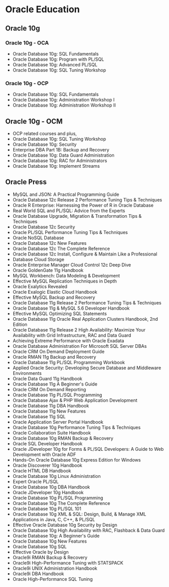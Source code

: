 # Oracle Education

## Oracle 10g

### Oracle 10g - OCA

* Oracle Database 10g: SQL Fundamentals
* Oracle Database 10g: Program with PL/SQL
* Oracle Database 10g: Advanced PL/SQL
* Oracle Database 10g: SQL Tuning Workshop

### Oracle 10g - OCP

* Oracle Database 10g: SQL Fundamentals
* Oracle Database 10g: Administration Workshop I
* Oracle Database 10g: Administration Workshop II

## Oracle 10g - OCM

* OCP related courses and plus,
* Oracle Database 10g: SQL Tuning Workshop
* Oracle Database 10g: Security
* Enterprise DBA Part 1B: Backup and Recovery
* Oracle Database 10g: Data Guard Administration
* Oracle Database 10g: RAC for Administrators
* Oracle Database 10g: Implement Streams

## Oracle Press

* MySQL and JSON: A Practical Programming Guide
* Oracle Database 12c Release 2 Performance Tuning Tips & Techniques
* Oracle R Enterprise: Harnessing the Power of R in Oracle Database
* Real World SQL and PL/SQL: Advice from the Experts
* Oracle Database Upgrade, Migration & Transformation Tips & Techniques
* Oracle Database 12c Security
* Oracle PL/SQL Performance Tuning Tips & Techniques
* Oracle NoSQL Database
* Oracle Database 12c New Features
* Oracle Database 12c The Complete Reference
* Oracle Database 12c Install, Configure & Maintain Like a Professional
* Database Cloud Storage
* Oracle Enterprise Manager Cloud Control 12c Deep Dive
* Oracle GoldenGate 11g Handbook
* MySQL Workbench: Data Modeling & Development
* Effective MySQL Replication Techniques in Depth
* Oracle Exalytics Revealed
* Oracle Exalogic Elastic Cloud Handbook
* Effective MySQL Backup and Recovery
* Oracle Database 11g Release 2 Performance Tuning Tips & Techniques
* Oracle Database 11g & MySQL 5.6 Developer Handbook
* Effective MySQL Optimizing SQL Statements
* Oracle Database 11g Oracle Real Application Clusters Handbook, 2nd Edition
* Oracle Database 11g Release 2 High Availability: Maximize Your Availability with Grid Infrastructure, RAC and Data Guard
* Achieving Extreme Performance with Oracle Exadata
* Oracle Database Administration For Microsoft SQL Server DBAs
* Oracle CRM On Demand Deployment Guide
* Oracle RMAN 11g Backup and Recovery
* Oracle Database 11g PL/SQL Programming Workbook
* Applied Oracle Security: Developing Secure Database and Middleware Environments
* Oracle Data Guard 11g Handbook
* Oracle Database 11g A Beginner's Guide
* Oracle CRM On Demand Reporting
* Oracle Database 11g PL/SQL Programming
* Oracle Database Ajax & PHP Web Application Development
* Oracle Database 11g DBA Handbook
* Oracle Database 11g New Features
* Oracle Database 11g SQL
* Oracle Application Server Portal Handbook
* Oracle Database 10g Performance Tuning Tips & Techniques
* Oracle Collaboration Suite Handbook
* Oracle Database 10g RMAN Backup & Recovery
* Oracle SQL Developer Handbook
* Oracle JDeveloper 10g for Forms & PL/SQL Developers: A Guide to Web Development with Oracle ADF
* Hands-On Oracle Database 10g Express Edition for Windows
* Oracle Discoverer 10g Handbook
* Oracle HTML DB Handbook
* Oracle Database 10g Linux Administration
* Expert Oracle PL/SQL
* Oracle Database 10g DBA Handbook
* Oracle JDeveloper 10g Handbook
* Oracle Database 10g PL/SQL Programming
* Oracle Database 10g The Complete Reference
* Oracle Database 10g PL/SQL 101
* Oracle Database 10g XML & SQL: Design, Build, & Manage XML Applications in Java, C, C++, & PL/SQL
* Effective Oracle Database 10g Security by Design
* Oracle Database 10g High Availability with RAC, Flashback & Data Guard
* Oracle Database 10g: A Beginner's Guide
* Oracle Database 10g New Features
* Oracle Database 10g SQL
* Effective Oracle by Design
* Oracle9i RMAN Backup & Recovery
* Oracle9i High-Performance Tuning with STATSPACK
* Oracle9i UNIX Administration Handbook
* Oracle9i DBA Handbook
* Oracle High-Performance SQL Tuning
